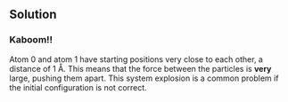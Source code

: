 ## Solution

### Kaboom!!

Atom 0 and atom 1 have starting positions very close to each other, a distance of 1 Å.
This means that the force between the particles is **very** large, pushing them apart.
This system explosion is a common problem if the initial configuration is not correct.
